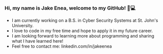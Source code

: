 ### Hi, my name is Jake Enea, welcome to my GitHub! :wave::computer:
 - I am currently working on a B.S. in Cyber Security Systems at St. John's University.
 - I love to code in my free time and hope to apply it in my future career.
 - I am looking forward to learning more about programming and sharing what I have learned here!
 - Feel free to contact me: linkedin.com/in/jakeenea


<!--
**jakeenea51/jakeenea51** is a ✨ _special_ ✨ repository because its `README.md` (this file) appears on your GitHub profile.

Here are some ideas to get you started:

- 🔭 I’m currently working on ...
- 🌱 I’m currently learning ...
- 👯 I’m looking to collaborate on ...
- 🤔 I’m looking for help with ...
- 💬 Ask me about ...
- 📫 How to reach me: ...
- 😄 Pronouns: ...
- ⚡ Fun fact: ...
-->
